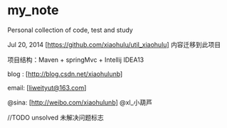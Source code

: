 my_note
=======

Personal collection of code, test and study


Jul 20, 2014 [https://github.com/xiaohulu/util_xiaohulu] 内容迁移到此项目

项目结构：Maven + springMvc + Intellij IDEA13

blog :  [http://blog.csdn.net/xiaohulunb]

email:  [liweityut@163.com]

@sina:   [http://weibo.com/xiaohulunb]  @xl_小葫芦

//TODO unsolved  未解决问题标志 